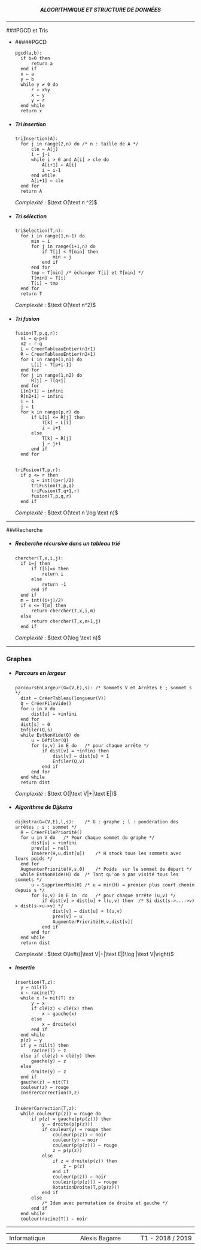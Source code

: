 <h5 style="text-align: center"> ALGORITHMIQUE ET STRUCTURE DE DONNÉES </h5>

------

###PGCD et Tris

- #####PGCD

  ```pseudocode
  pgcd(a,b):
  	if b=0 then
  		return a
  	end if
  	x ⇽ a
  	y ⇽ b
  	while y ≠ 0 do
  		r ⇽ x%y
  		x ⇽ y
  		y ⇽ r
  	end while
  	return x
  ```

- ##### Tri insertion

  ```pseudocode
  triInsertion(A):
  	for j in range(2,n) do /* n : taille de A */
  		cle ⇽ A[j]
  		i ⇽ j-1
  		while i > 0 and A[i] > cle do
  			A[i+1] ⇽ A[i]
  			i ⇽ i-1
  		end while
  		A[i+1] ⇽ cle
  	end for
  	return A
  ```

  *Complexité* : $\text O(\text n ^2)$

- ##### Tri sélection

  ```pseudocode
  triSelection(T,n):
  	for i in range(1,n-1) do
  		min ⇽ i
  		for j in range(i+1,n) do
  			if T[j] < T[min] then
  				min ⇽ j
  			end if
  		end for
  		tmp ⇽ T[min] /* échanger T[i] et T[min] */
  		T[min] ⇽ T[i]
  		T[i] ⇽ tmp 
  	end for
  	return T
  ```

  *Complexité* : $\text O(\text n^2)$

- ##### Tri fusion

  ```pseudocode
  fusion(T,p,q,r):
  	n1 ⇽ q-p+1
  	n2 ⇽ r-q
  	L ⇽ CreerTableauEntier(n1+1)
  	R ⇽ CreerTableauEntier(n2+1)
  	for i in range(1,n1) do
  		L[i] ⇽ T[p+i-1]
  	end for
  	for j in range(1,n2) do
  		R[j] ⇽ T[q+j]
  	end for
  	L[n1+1] ⇽ infini
  	R[n2+1] ⇽ infini
  	i ⇽ 1
  	j ⇽ 1
  	for k in range(p,r) do
  		if L[i] <= R[j] then
  			T[k] ⇽ L[i]
  			i ⇽ i+1
  		else
  			T[k] ⇽ R[j]
  			j ⇽ j+1
  		end if
  	end for
  	
  
  triFusion(T,p,r):
  	if p <= r then
  		q ⇽ int((p+r)/2)
  		triFusion(T,p,q)
  		triFusion(T,q+1,r)
  		fusion(T,p,q,r)
  	end if
  ```

  *Complexité* : $\text O(\text n \log \text n)$

---

###Recherche

- ##### Recherche récursive dans un tableau trié

  ```pseudocode
  chercher(T,x,i,j):
  	if i=j then
  		if T[i]=x then
  			return i
  		else
  			return -1
  		end if
  	end if
  	m ⇽ int((i+j)/2)
  	if x <= T[m] then
  		return chercher(T,x,i,m)
  	else
  		return chercher(T,x,m+1,j)
  	end if
  ```

  *Complexité* : $\text O(\log \text n)$

---

### Graphes

- ##### Parcours en largeur

  ```pseudocode
  parcoursEnLargeur(G=(V,E),s):	/* Sommets V et Arrêtes E ; sommet s */
  	dist ⇽ CréerTableau(longueur(V))
  	Q ⇽ CréerFileVide()
  	for u in V do
  		dist[u] ⇽ +infini
  	end for
  	dist[s] ⇽ 0
  	Enfiler(Q,s)
  	while EstNonVide(Q) do
  		u ⇽ Défiler(Q)
  		for (u,v) in E do	/* pour chaque arrête */
  			if dist[v] = +infini then
  				dist[v] ⇽ dist[u] + 1
  				Enfiler(Q,v)
  			end if
  		end for
  	end while
  	return dist
  ```

  *Complexité* : $\text O(|\text V|+|\text E|)$

- ##### Algorithme de Dijkstra

  ```pseudocode
  dijkstra(G=(V,E),l,s):	/* G : graphe ; l : pondération des arrêtes ; s : sommet */ 
  	H ⇽ CréerFilePriorité()
  	for u in V do	/* Pour chaque sommet du graphe */
  		dist[u] ⇽ +infini
  		prev[u] ⇽ null
  		Insérer(H,u,dist[u])	/* H stock tous les sommets avec leurs poids */
  	end for
  	AugmenterPriorité(H,s,0)	/* Poids  sur le sommet de départ */
  	while EstNonVide(H) do	/* Tant qu'on a pas visité tous les sommets */
  		u ⇽ SupprimerMin(H)	/* u = min(H) = premier plus court chemin depuis s */
  		for (u,v) in E in  do	/* pour chaque arrête (u,v) */
  			if dist[v] > dist[u] + l(u,v) then	/* Si dist(s->...->v) > dist(s->u->v) */
  				dist[v] ⇽ dist[u] + l(u,v)
  				prev[v] ⇽ u
  				AugmenterPriorité(H,v,dist[v])
  			end if
  		end for
  	end while
  	return dist
  ```

  *Complexité* : $\text O\left((|\text V|+|\text E|)\log |\text V|\right)$

- ##### Insertio

  ```pseudocode
  insertion(T,z):
  	y ⇽ nil(T)
  	x ⇽ racine(T)
  	while x != nit(T) do
  		y ⇽ x
  		if clé(z) < clé(x) then
  			x ⇽ gauche(x)
  		else
  			x ⇽ droite(x)
  		end if
  	end while
  	p(z) ⇽ y
  	if y = nil(t) then
  		racine(T) ⇽ z
  	else if clé(z) < clé(y) then
  		gauche(y) ⇽ z
  	else
  		droite(y) ⇽ z
  	end if
  	gauche(z) ⇽ nit(T)
  	couleur(z) ⇽ rouge
  	InsérerCorrection(T,z)
  	
  	
  InsérerCorrection(T,z):
  	while couleur(p(z)) = rouge do
  		if p(z) = gauche(p(p(z))) then
  			y ⇽ droite(p(p(z)))
  			if couleur(y) = rouge then
  				couleur(p(z)) ⇽ noir
  				couleur(y) ⇽ noir
  				couleur(p(p(z))) ⇽ rouge
  				z ⇽ p(p(z))
  			else
  				if z = droite(p(z)) then
  					z ⇽ p(z)
  				end if
  				couleur(p(z)) ⇽ noir
  				couleir(p(p(z))) ⇽ rouge
  				RotationDroite(T,p(p(z)))
  			end if
  		else
  			/* Idem avec permutation de droite et gauche */
  		end if
  	end while
  	couleur(racine(T)) ⇽ noir
  ```

------

<table width="90%">
<tr>
<td style="width: 30%; text-align: left; background:transparent; border:0;">Informatique</td>
<td style="width: 30%; text-align: center; background:transparent; border:0;">Alexis Bagarre</td>
<td style="width: 30%; text-align: right; background:transparent; border:0;">T1 - 2018 / 2019</td>
</tr>
</table>